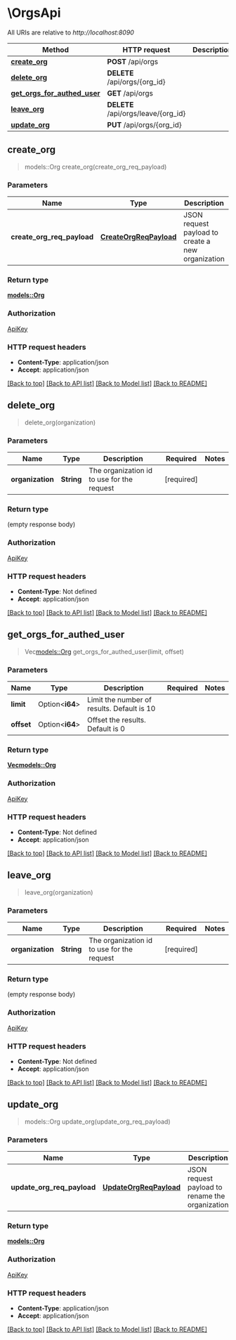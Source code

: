 # \OrgsApi

All URIs are relative to *http://localhost:8090*

Method | HTTP request | Description
------------- | ------------- | -------------
[**create_org**](OrgsApi.md#create_org) | **POST** /api/orgs | 
[**delete_org**](OrgsApi.md#delete_org) | **DELETE** /api/orgs/{org_id} | 
[**get_orgs_for_authed_user**](OrgsApi.md#get_orgs_for_authed_user) | **GET** /api/orgs | 
[**leave_org**](OrgsApi.md#leave_org) | **DELETE** /api/orgs/leave/{org_id} | 
[**update_org**](OrgsApi.md#update_org) | **PUT** /api/orgs/{org_id} | 



## create_org

> models::Org create_org(create_org_req_payload)


### Parameters


Name | Type | Description  | Required | Notes
------------- | ------------- | ------------- | ------------- | -------------
**create_org_req_payload** | [**CreateOrgReqPayload**](CreateOrgReqPayload.md) | JSON request payload to create a new organization | [required] |

### Return type

[**models::Org**](Org.md)

### Authorization

[ApiKey](../README.md#ApiKey)

### HTTP request headers

- **Content-Type**: application/json
- **Accept**: application/json

[[Back to top]](#) [[Back to API list]](../README.md#documentation-for-api-endpoints) [[Back to Model list]](../README.md#documentation-for-models) [[Back to README]](../README.md)


## delete_org

> delete_org(organization)


### Parameters


Name | Type | Description  | Required | Notes
------------- | ------------- | ------------- | ------------- | -------------
**organization** | **String** | The organization id to use for the request | [required] |

### Return type

 (empty response body)

### Authorization

[ApiKey](../README.md#ApiKey)

### HTTP request headers

- **Content-Type**: Not defined
- **Accept**: application/json

[[Back to top]](#) [[Back to API list]](../README.md#documentation-for-api-endpoints) [[Back to Model list]](../README.md#documentation-for-models) [[Back to README]](../README.md)


## get_orgs_for_authed_user

> Vec<models::Org> get_orgs_for_authed_user(limit, offset)


### Parameters


Name | Type | Description  | Required | Notes
------------- | ------------- | ------------- | ------------- | -------------
**limit** | Option<**i64**> | Limit the number of results. Default is 10 |  |
**offset** | Option<**i64**> | Offset the results. Default is 0 |  |

### Return type

[**Vec<models::Org>**](Org.md)

### Authorization

[ApiKey](../README.md#ApiKey)

### HTTP request headers

- **Content-Type**: Not defined
- **Accept**: application/json

[[Back to top]](#) [[Back to API list]](../README.md#documentation-for-api-endpoints) [[Back to Model list]](../README.md#documentation-for-models) [[Back to README]](../README.md)


## leave_org

> leave_org(organization)


### Parameters


Name | Type | Description  | Required | Notes
------------- | ------------- | ------------- | ------------- | -------------
**organization** | **String** | The organization id to use for the request | [required] |

### Return type

 (empty response body)

### Authorization

[ApiKey](../README.md#ApiKey)

### HTTP request headers

- **Content-Type**: Not defined
- **Accept**: application/json

[[Back to top]](#) [[Back to API list]](../README.md#documentation-for-api-endpoints) [[Back to Model list]](../README.md#documentation-for-models) [[Back to README]](../README.md)


## update_org

> models::Org update_org(update_org_req_payload)


### Parameters


Name | Type | Description  | Required | Notes
------------- | ------------- | ------------- | ------------- | -------------
**update_org_req_payload** | [**UpdateOrgReqPayload**](UpdateOrgReqPayload.md) | JSON request payload to rename the organization | [required] |

### Return type

[**models::Org**](Org.md)

### Authorization

[ApiKey](../README.md#ApiKey)

### HTTP request headers

- **Content-Type**: application/json
- **Accept**: application/json

[[Back to top]](#) [[Back to API list]](../README.md#documentation-for-api-endpoints) [[Back to Model list]](../README.md#documentation-for-models) [[Back to README]](../README.md)

